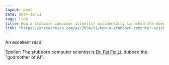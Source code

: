 ```yaml
---
layout: post
date: 2024-12-11
tags: link
title: How a stubborn computer scientist accidentally launched the deep learning boom
link: "https://arstechnica.com/ai/2024/11/how-a-stubborn-computer-scientist-accidentally-launched-the-deep-learning-boom"
---
```


An excellent read! 

Spoiler: The stubborn computer scientist is [Dr. Fei Fei Li](https://profiles.stanford.edu/fei-fei-li), dubbed the "godmother of AI".
